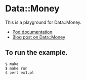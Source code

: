 # Data::Money

This is a playground for Data::Money.
- [Pod documentation](https://metacpan.org/pod/Data::Money)
- [Blog post on Data::Money](https://www.kianmeng.org/2019/01/perl-modules-of-week-2019-week-01.html)

## To run the example.
```
$ make
$ make run
$ perl ex1.pl
```
